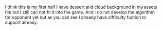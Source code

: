 I think this is my first half I have dessert and cloud background in my assets file but I still can not fit it into the game.
And I do not develop the algorithm for opponent yet but as you can see I already have difficulty fuction to support already.
